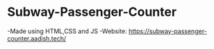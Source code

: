 # Subway-Passenger-Counter

-Made using HTML,CSS and JS
-Website: https://subway-passenger-counter.aadish.tech/
